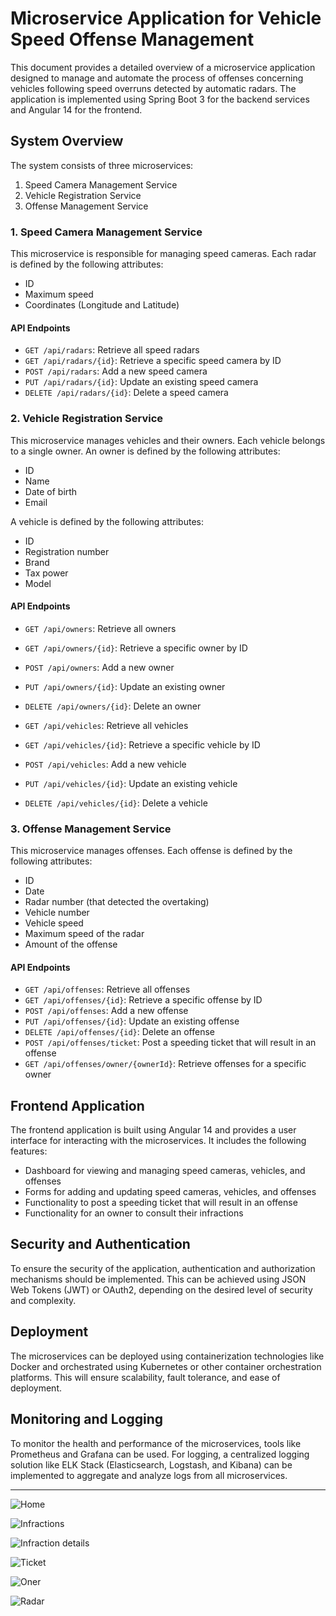 # Microservice Application for Vehicle Speed Offense Management

This document provides a detailed overview of a microservice application designed to manage and automate the process of offenses concerning vehicles following speed overruns detected by automatic radars. The application is implemented using Spring Boot 3 for the backend services and Angular 14 for the frontend.

## System Overview

The system consists of three microservices:

1. Speed Camera Management Service
2. Vehicle Registration Service
3. Offense Management Service

### 1. Speed Camera Management Service

This microservice is responsible for managing speed cameras. Each radar is defined by the following attributes:

- ID
- Maximum speed
- Coordinates (Longitude and Latitude)

#### API Endpoints

- `GET /api/radars`: Retrieve all speed radars
- `GET /api/radars/{id}`: Retrieve a specific speed camera by ID
- `POST /api/radars`: Add a new speed camera
- `PUT /api/radars/{id}`: Update an existing speed camera
- `DELETE /api/radars/{id}`: Delete a speed camera

### 2. Vehicle Registration Service

This microservice manages vehicles and their owners. Each vehicle belongs to a single owner. An owner is defined by the following attributes:

- ID
- Name
- Date of birth
- Email

A vehicle is defined by the following attributes:

- ID
- Registration number
- Brand
- Tax power
- Model

#### API Endpoints

- `GET /api/owners`: Retrieve all owners
- `GET /api/owners/{id}`: Retrieve a specific owner by ID
- `POST /api/owners`: Add a new owner
- `PUT /api/owners/{id}`: Update an existing owner
- `DELETE /api/owners/{id}`: Delete an owner

- `GET /api/vehicles`: Retrieve all vehicles
- `GET /api/vehicles/{id}`: Retrieve a specific vehicle by ID
- `POST /api/vehicles`: Add a new vehicle
- `PUT /api/vehicles/{id}`: Update an existing vehicle
- `DELETE /api/vehicles/{id}`: Delete a vehicle

### 3. Offense Management Service

This microservice manages offenses. Each offense is defined by the following attributes:

- ID
- Date
- Radar number (that detected the overtaking)
- Vehicle number
- Vehicle speed
- Maximum speed of the radar
- Amount of the offense

#### API Endpoints

- `GET /api/offenses`: Retrieve all offenses
- `GET /api/offenses/{id}`: Retrieve a specific offense by ID
- `POST /api/offenses`: Add a new offense
- `PUT /api/offenses/{id}`: Update an existing offense
- `DELETE /api/offenses/{id}`: Delete an offense
- `POST /api/offenses/ticket`: Post a speeding ticket that will result in an offense
- `GET /api/offenses/owner/{ownerId}`: Retrieve offenses for a specific owner

## Frontend Application

The frontend application is built using Angular 14 and provides a user interface for interacting with the microservices. It includes the following features:

- Dashboard for viewing and managing speed cameras, vehicles, and offenses
- Forms for adding and updating speed cameras, vehicles, and offenses
- Functionality to post a speeding ticket that will result in an offense
- Functionality for an owner to consult their infractions

## Security and Authentication

To ensure the security of the application, authentication and authorization mechanisms should be implemented. This can be achieved using JSON Web Tokens (JWT) or OAuth2, depending on the desired level of security and complexity.

## Deployment

The microservices can be deployed using containerization technologies like Docker and orchestrated using Kubernetes or other container orchestration platforms. This will ensure scalability, fault tolerance, and ease of deployment.

## Monitoring and Logging

To monitor the health and performance of the microservices, tools like Prometheus and Grafana can be used. For logging, a centralized logging solution like ELK Stack (Elasticsearch, Logstash, and Kibana) can be implemented to aggregate and analyze logs from all microservices.

---

![Home](https://github.com/abderrahimJK/distributed_System-vehicle_OverSpeed_Detection/blob/main/captures/img.png)

![Infractions](https://github.com/abderrahimJK/distributed_System-vehicle_OverSpeed_Detection/blob/main/captures/img_1.png)

![Infraction details](https://github.com/abderrahimJK/distributed_System-vehicle_OverSpeed_Detection/blob/main/captures/img_2.png)

![Ticket](https://github.com/abderrahimJK/distributed_System-vehicle_OverSpeed_Detection/blob/main/captures/img_3.png)

![Oner](https://github.com/abderrahimJK/distributed_System-vehicle_OverSpeed_Detection/blob/main/captures/img_4.png)

![Radar](https://github.com/abderrahimJK/distributed_System-vehicle_OverSpeed_Detection/blob/main/captures/img_5.png)
